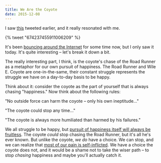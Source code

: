 ```yaml
---
title: We Are the Coyote
date: 2015-12-08
---
```


I saw [this](https://twitter.com/andrey_butov/status/674237455911006209) tweeted earlier, and it really resonated with me.

{% tweet "674237455911006209" %}

It's been [bouncing around the Internet](http://mentalfloss.com/article/62035/chuck-jones-rules-writing-road-runner-cartoons) for some time now, but I only saw it today. It's quite interesting – let's break it down a bit.

The really interesting part, I think, is the coyote's chase of the Road Runner
as a metaphor for our own pursuit of happiness. The Road Runner and Wile E. Coyote are one-in-the-same, their constant struggle represents the struggle we have on a day-to-day basis to be happy.

Think about it: consider the coyote as the part of yourself that is always chasing "happiness." Now think about the following rules:

"No outside force can harm the coyote – only his own ineptitude..."

"The coyote could stop any time..."

"The coyote is always more humiliated than harmed by his failures."

We all struggle to be happy, but [pursuit of happiness itself will always be fruitless](/blog/you-never-arrive/). The coyote _could_ stop chasing the Road Runner, but it's all he's ever known. But unlike the coyote, _we do_ have a choice. We can stop, and we can realize that [most of our pain is self-inflicted](http://www.huffingtonpost.com/susan-bernstein/dont-shoot-the-second-arr_b_5102701.html). We have a choice the coyote does not, and it would be a shame not to take the wiser path – to stop _chasing_ happiness and maybe you'll actually catch it.
